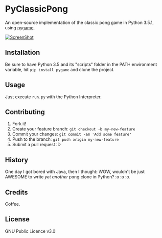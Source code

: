 

# PyClassicPong

An open-source implementation of the classic pong game in Python 3.5.1, using [pygame](http://www.pygame.org/lofi.html).

[![ScreenShot](http://i.imgur.com/n0kLa40.png)](https://www.youtube.com/watch?v=_urFFuwfT3Q)

## Installation

Be sure to have Python 3.5 and its "scripts" folder in the PATH environment variable, hit `pip install pygame` and clone the project.

## Usage

Just execute `run.py` with the Python Interpreter.

## Contributing

1. Fork it!
2. Create your feature branch: `git checkout -b my-new-feature`
3. Commit your changes: `git commit -am 'Add some feature'`
4. Push to the branch: `git push origin my-new-feature`
5. Submit a pull request :D

## History

One day I got bored with Java, then I thought: WOW, wouldn't be just AWESOME to write *yet another* pong clone in Python? :o :o :o.

## Credits

Coffee.

## License

GNU Public Licence v3.0
